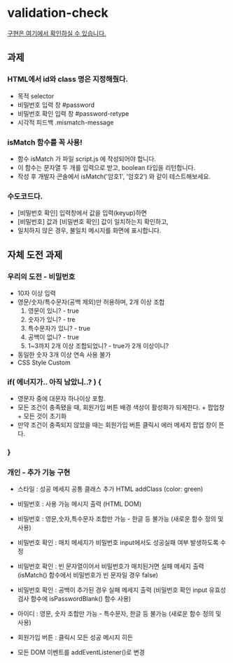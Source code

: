# validation-check

[구현은 여기에서 확인하실 수 있습니다.](https://hanamon.github.io/Register-Validation-Check/)

## 과제
### HTML에서 id와 class 명은 지정해줬다.

- 목적 selector
- 비밀번호 입력 창 #password
- 비밀번호 확인 입력 창 #password-retype
- 시각적 피드백 .mismatch-message

### isMatch 함수를 꼭 사용!

- 함수 isMatch 가 파일 script.js 에 작성되어야 합니다.
- 이 함수는 문자열 두 개를 입력으로 받고, boolean 타입을 리턴합니다.
- 작성 후 개발자 콘솔에서 isMatch('암호1', '암호2') 와 같이 테스트해보세요.

### 수도코드다.

- [비밀번호 확인] 입력창에서 값을 입력(keyup)하면
- [비밀번호] 값과 [비밀번호 확인] 값이 일치하는지 확인하고,
- 일치하지 않은 경우, 불일치 메시지를 화면에 표시합니다.

## 자체 도전 과제
### 우리의 도전 - 비밀번호

- 10자 이상 입력
- 영문/숫자/특수문자(공백 제외)만 허용하며, 2개 이상 조합
  1. 영문이 있니? - true
  2. 숫자가 있니? - tre
  3. 특수문자가 있니? - true
  4. 공백이 없니? - true
  5. 1~3까지 2개 이상 조합되었니? - true가 2개 이상이니?
- 동일한 숫자 3개 이상 연속 사용 불가
- CSS Style Custom

### if( 에너지가.. 아직 남았니..? ) {

- 영문자 중에 대문자 하나이상 포함.
- 모든 조건이 충족됐을 때, 회원가입 버튼 배경 색상이 활성화가 되게한다. + 팝업창 + 모든 것이 초기화
- 만약 조건이 충족되지 않았을 때는 회원가입 버튼 클릭시 에러 메세지 팝업 창이 뜬다.

### }

### 개인 - 추가 기능 구현
- 스타일 : 성공 메세지 공통 클래스 추가 HTML addClass (color: green)

- 비밀번호 : 사용 가능 메시지 출력 (HTML DOM)
- 비밀번호 : 영문,숫자,특수문자 조합만 가능 - 한글 등 불가능 (새로운 함수 정의 및 사용)

- 비밀번호 확인 : 매치 메세지가 비밀번호 input에서도 성공실패 여부 발생하도록 수정
- 비밀번호 확인 : 빈 문자열이어서 비밀번호가 매치된거면 실패 메세지 출력 (isMatch() 함수에서 비밀번호가 빈 문자일 경우 false)
- 비밀번호 확인 : 공백이 추가된 경우 실패 메세지 출력 (비밀번호 확인 input 유효성 검사 함수에 isPasswordBlank() 함수 사용)

- 아이디 : 영문, 숫자 조합만 가능 - 특수문자, 한글 등 불가능 (새로운 함수 정의 및 사용)
- 회원가입 버튼 : 클릭시 모든 성공 메시지 히든
- 모든 DOM 이벤트를 addEventListener()로 변경